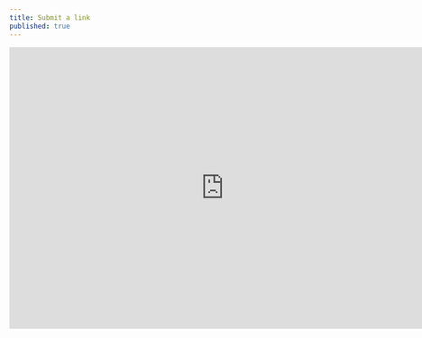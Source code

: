 ```yaml
---
title: Submit a link
published: true
---
```

<iframe src="https://docs.google.com/forms/d/1KTcV_21uig-tbD5bgfIRKBuUI9CeB3CI9inH5y4TsuA/viewform?embedded=true" width="760" height="500" frameborder="0" marginheight="0" marginwidth="0">Loading...</iframe>
